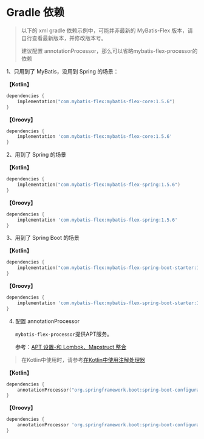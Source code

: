 # Gradle 依赖

> 以下的 xml gradle 依赖示例中，可能并非最新的 MyBatis-Flex 版本，请自行查看最新版本，并修改版本号。
>
> 建议配置 annotationProcessor，那么可以省略mybatis-flex-processor的依赖
>


1、只用到了 MyBatis，没用到 Spring 的场景：

**【Kotlin】**
```kotlin
dependencies {
    implementation("com.mybatis-flex:mybatis-flex-core:1.5.6")
}
```

**【Groovy】**
```groovy
dependencies {
    implementation 'com.mybatis-flex:mybatis-flex-core:1.5.6'
}
```

2、用到了 Spring 的场景

**【Kotlin】**
```kotlin
dependencies {
    implementation("com.mybatis-flex:mybatis-flex-spring:1.5.6")
}
```

**【Groovy】**
```groovy
dependencies {
    implementation 'com.mybatis-flex:mybatis-flex-spring:1.5.6'
}
```
3、用到了 Spring Boot 的场景

**【Kotlin】**
```kotlin
dependencies {
    implementation("com.mybatis-flex:mybatis-flex-spring-boot-starter:1.5.6")
}
```

**【Groovy】**
```groovy
dependencies {
    implementation 'com.mybatis-flex:mybatis-flex-spring-boot-starter:1.5.6'
}
```

4. 配置 annotationProcessor

   `mybatis-flex-processor`提供APT服务。

   参考：[APT 设置-和 Lombok、Mapstruct 整合](../others/apt.md)

> 在Kotlin中使用时，请参考[在Kotlin中使用注解处理器](../others/kapt.md)

**【Kotlin】**
```kotlin
dependencies {
    annotationProcessor("org.springframework.boot:spring-boot-configuration-processor:1.5.6")
}
```

**【Groovy】**
```groovy
dependencies {
    annotationProcessor 'org.springframework.boot:spring-boot-configuration-processor:1.5.6'
}
```
